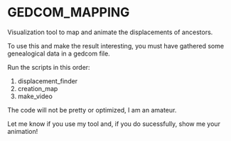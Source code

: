 # GEDCOM_MAPPING
Visualization tool to map and animate the displacements of ancestors.

To use this and make the result interesting, you must have gathered some genealogical data in a gedcom file.

Run the scripts in this order:

1. displacement_finder
2. creation_map
3. make_video

The code will not be pretty or optimized, I am an amateur.

Let me know if you use my tool and, if you do sucessfully, show me your animation!
